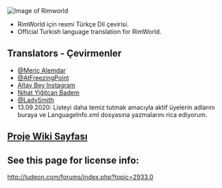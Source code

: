![Image of Rimworld](http://rimworldwiki.com/images/thumb/8/8c/Rimworldlogo.png/600px-Rimworldlogo.png)

* RimWorld için resmi Türkçe Dil çevirisi.
* Official Turkish language translation for RimWorld.

## Translators - Çevirmenler
* [@Meriç Alemdar](https://github.com/alemdarwilson)
* [@AtFreezingPoint](https://github.com/AtFreezingPoint)
* [Altay Bey Instagram](https://www.instagram.com/altay.bey/)
* [Nihat Yiğitcan Badem](https://www.linkedin.com/in/nybadem/)
* [@LadySmith](https://github.com/LadySmith)
* 13.09.2020: Listeyi daha temiz tutmak amacıyla aktif üyelerin adlarını buraya ve LanguageInfo.xml dosyasına yazmalarını rica ediyorum.

## [Proje Wiki Sayfası](https://github.com/Ludeon/RimWorld-Turkish/wiki)

## See this page for license info:
http://ludeon.com/forums/index.php?topic=2933.0
